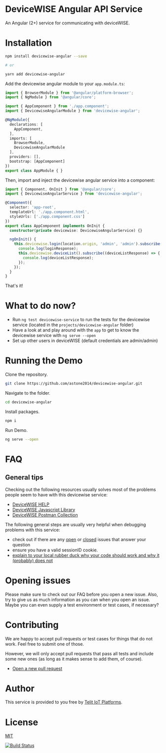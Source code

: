 # DeviceWISE Angular API Service

An Angular (2+) service for communicating with deviceWISE.

# Installation

```bash
npm install devicewise-angular --save

# or

yarn add devicewise-angular
```

Add the devicewise angular module to your `app.module.ts`:

```typescript
import { BrowserModule } from '@angular/platform-browser';
import { NgModule } from '@angular/core';

import { AppComponent } from './app.component';
import { DevicewiseAngularModule } from 'devicewise-angular';

@NgModule({
  declarations: [
    AppComponent,
  ],
  imports: [
    BrowserModule,
    DevicewiseAngularModule
  ],
  providers: [],
  bootstrap: [AppComponent]
})
export class AppModule { }
```

Then, import and inject the devicewise angular service into a component:

```typescript
import { Component, OnInit } from '@angular/core';
import { DevicewiseAngularService } from 'devicewise-angular';

@Component({
  selector: 'app-root',
  templateUrl: './app.component.html',
  styleUrls: ['./app.component.css']
})
export class AppComponent implements OnInit {
  constructor(private devicewise: DevicewiseAngularService) {}

  ngOnInit() {
    this.devicewise.login(location.origin, 'admin', 'admin').subscribe(loginResponse => {
      console.log(loginResponse);
      this.devicewise.deviceList().subscribe((deviceListResponse) => {
        console.log(deviceListResponse);
      });
    });
  }
}
```

That's it!

# What to do now?

* Run `ng test devicewise-service` to run the tests for the devicewise service (located in the `projects/devicewise-angular` folder)
* Have a look at and play around with the `app` to get to know the devicewise service with `ng serve --open`
* Set up other users in deviceWISE (default credentials are admin/admin)

# Running the Demo

Clone the repository.

```bash
git clone https://github.com/astone2014/devicewise-angular.git
```

Navigate to the folder.

```bash
cd devicewise-angular
```

Install packages.

```bash
npm i
```

Run Demo.

```bash
ng serve --open
```

# FAQ

## General tips

Checking out the following resources usually solves most of the problems people seem to have with this devicewise service:

* [DeviceWISE HELP](https://docs-engr.devicewise.com/)
* [DeviceWISE Javascript Library](http://help.devicewise.com/display/M2MOpen/JavaScript+API+Library)
* [DeviceWISE Postman Collection](https://web.postman.co/collections/4197967-d416fb5a-b10d-47fb-9bd4-b740c4842503?workspace=0a806903-4bd9-4c42-8f6a-a4cecdf162d1)

The following general steps are usually very helpful when debugging problems with this service:

* check out if there are any [open](https://github.com/astone2014/devicewise-angular/issues) or [closed](https://github.com/astone2014/devicewise-angular/issues?q=is%3Aissue+is%3Aclosed) issues that answer your question
* ensure you have a valid sessionID cookie.
* [explain to your local rubber duck why your code should work and why it (probably) does not](https://en.wikipedia.org/wiki/Rubber_duck_debugging)

# Opening issues

Please make sure to check out our FAQ before you open a new issue. Also, try to give us as much information as you can when you open an issue. Maybe you can even supply a test environment or test cases, if necessary?

# Contributing

We are happy to accept pull requests or test cases for things that do not work. Feel free to submit one of those.

However, we will only accept pull requests that pass all tests and include some new ones (as long as it makes sense to add them, of course).

* [Open a new pull request](https://github.com/astone2014/devicewise-angular/compare)

# Author

This service is provided to you free by [Telit IoT Platforms](https://telit.com/).

# License

[MIT](https://github.com/astone2014/devicewise-angular/master/LICENSE)

[![Build Status](https://travis-ci.com/astone2014/devicewise-angular.svg?branch=master)](https://travis-ci.com/astone2014/devicewise-angular)
